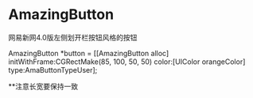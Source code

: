 AmazingButton
=============

网易新网4.0版左侧划开栏按钮风格的按钮

AmazingButton *button = [[AmazingButton alloc] initWithFrame:CGRectMake(85, 100, 50, 50) color:[UIColor orangeColor] type:AmaButtonTypeUser];

**注意长宽要保持一致
